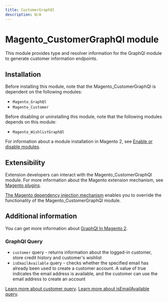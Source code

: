 ```yaml
---
title: CustomerGraphQl
description: N/A
---
```


# Magento_CustomerGraphQl module

This module provides type and resolver information for the GraphQl module to generate customer information endpoints.

## Installation

Before installing this module, note that the Magento_CustomerGraphQl is dependent on the following modules:

- `Magento_GraphQl`
- `Magento_Customer`

Before disabling or uninstalling this module, note that the following modules depends on this module:

- `Magento_WishlistGraphQl`

For information about a module installation in Magento 2, see [Enable or disable modules](https://experienceleague.adobe.com/docs/commerce-operations/installation-guide/tutorials/manage-modules.html).

## Extensibility

Extension developers can interact with the Magento_CustomerGraphQl module. For more information about the Magento extension mechanism, see [Magento plugins](https://developer.adobe.com/commerce/php/development/components/plugins/).

[The Magento dependency injection mechanism](https://developer.adobe.com/commerce/php/development/components/dependency-injection/) enables you to override the functionality of the Magento_CustomerGraphQl module.

## Additional information

You can get more information about [GraphQl In Magento 2](https://developer.adobe.com/commerce/webapi/graphql/).

### GraphQl Query

- `customer` query - returns information about the logged-in customer, store credit history and customer's wishlist
- `isEmailAvailable` query - checks whether the specified email has already been used to create a customer account. A value of true indicates the email address is available, and the customer can use the email address to create an account

[Learn more about customer query](https://developer.adobe.com/commerce/webapi/graphql/schema/customer/queries/customer/).
[Learn more about isEmailAvailable query](https://developer.adobe.com/commerce/webapi/graphql/schema/customer/queries/is-email-available).
